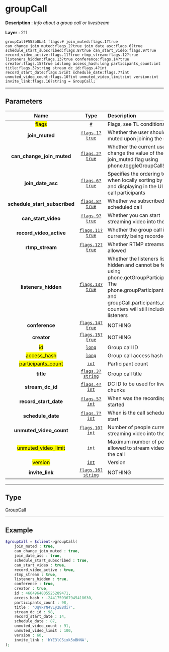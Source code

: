 # groupCall

**Description** : *Info about a group call or livestream*

**Layer** : 211

```tl
groupCall#553b0ba1 flags:# join_muted:flags.1?true can_change_join_muted:flags.2?true join_date_asc:flags.6?true schedule_start_subscribed:flags.8?true can_start_video:flags.9?true record_video_active:flags.11?true rtmp_stream:flags.12?true listeners_hidden:flags.13?true conference:flags.14?true creator:flags.15?true id:long access_hash:long participants_count:int title:flags.3?string stream_dc_id:flags.4?int record_start_date:flags.5?int schedule_date:flags.7?int unmuted_video_count:flags.10?int unmuted_video_limit:int version:int invite_link:flags.16?string = GroupCall;
```

---

## Parameters

| Name | Type | Description |
| :---: | :---: | :--- |
| <mark>flags</mark> | [`#`](type/#) | Flags, see TL conditional fields |
| **join_muted** | [`flags.1?true`](type/true) | Whether the user should be muted upon joining the call |
| **can_change_join_muted** | [`flags.2?true`](type/true) | Whether the current user can change the value of the join_muted flag using phone.toggleGroupCallSettings |
| **join_date_asc** | [`flags.6?true`](type/true) | Specifies the ordering to use when locally sorting by date and displaying in the UI group call participants |
| **schedule_start_subscribed** | [`flags.8?true`](type/true) | Whether we subscribed to the scheduled call |
| **can_start_video** | [`flags.9?true`](type/true) | Whether you can start streaming video into the call |
| **record_video_active** | [`flags.11?true`](type/true) | Whether the group call is currently being recorded |
| **rtmp_stream** | [`flags.12?true`](type/true) | Whether RTMP streams are allowed |
| **listeners_hidden** | [`flags.13?true`](type/true) | Whether the listeners list is hidden and cannot be fetched using phone.getGroupParticipants. The phone.groupParticipants.count and groupCall.participants_count counters will still include listeners |
| **conference** | [`flags.14?true`](type/true) | NOTHING |
| **creator** | [`flags.15?true`](type/true) | NOTHING |
| <mark>id</mark> | [`long`](type/long) | Group call ID |
| <mark>access_hash</mark> | [`long`](type/long) | Group call access hash |
| <mark>participants_count</mark> | [`int`](type/int) | Participant count |
| **title** | [`flags.3?string`](type/string) | Group call title |
| **stream_dc_id** | [`flags.4?int`](type/int) | DC ID to be used for livestream chunks |
| **record_start_date** | [`flags.5?int`](type/int) | When was the recording started |
| **schedule_date** | [`flags.7?int`](type/int) | When is the call scheduled to start |
| **unmuted_video_count** | [`flags.10?int`](type/int) | Number of people currently streaming video into the call |
| <mark>unmuted_video_limit</mark> | [`int`](type/int) | Maximum number of people allowed to stream video into the call |
| <mark>version</mark> | [`int`](type/int) | Version |
| **invite_link** | [`flags.16?string`](type/string) | NOTHING |

---

## Type

[GroupCall](type/GroupCall)

---

## Example

```php
$groupCall = $client->groupCall(
	join_muted : true,
	can_change_join_muted : true,
	join_date_asc : true,
	schedule_start_subscribed : true,
	can_start_video : true,
	record_video_active : true,
	rtmp_stream : true,
	listeners_hidden : true,
	conference : true,
	creator : true,
	id : 4664964805525289471,
	access_hash : -2441759367945418630,
	participants_count : 98,
	title : 'QqVkrN4vLy2EBdi7',
	stream_dc_id : 98,
	record_start_date : 14,
	schedule_date : 87,
	unmuted_video_count : 91,
	unmuted_video_limit : 100,
	version : 60,
	invite_link : 'hYE3lCSixk5oBHNA',
);
```